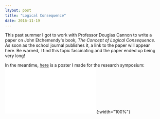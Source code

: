 ```yaml
---
layout: post
title: "Logical Consequence"
date: 2016-11-19
---
```


This past summer I got to work with Professor Douglas Cannon to write a paper on John Etchemendy's book, *The Concept of Logical Consequence*. As soon as the school journal publishes it, a link to the paper will appear here. Be warned, I find this topic fascinating and the paper ended up being very long!

In the meantime, [here](/../data/logic_poster.pdf) is a poster I made for the research symposium:
![Poster](/../data/logic_poster.pdf){:width="100%"}
